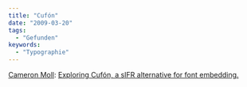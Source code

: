 ```yaml
---
title: "Cufón"
date: "2009-03-20"
tags:
  - "Gefunden"
keywords:
  - "Typographie"
---
```


[Cameron Moll](http://cameronmoll.com/): [Exploring Cufón, a sIFR alternative for font embedding.](http://cameronmoll.com/archives/2009/03/cufon_font_embedding/)
